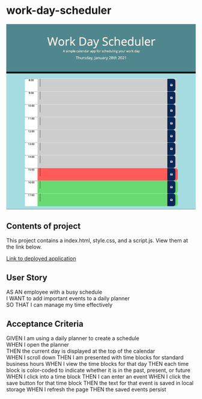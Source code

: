 # work-day-scheduler
![Example Screenshot](assets/rsz_work-day-scheduler-pic.png)

## Contents of project
This project contains a index.html, style.css, and a script.js. View them at the link below.

[Link to deployed application](https://justpeachy8688.github.io/work-day-scheduler/)

## User Story
AS AN employee with a busy schedule<br>
I WANT to add important events to a daily planner<br>
SO THAT I can manage my time effectively<br>


## Acceptance Criteria
GIVEN I am using a daily planner to create a schedule<br>
WHEN I open the planner<br>
THEN the current day is displayed at the top of the calendar<br>
WHEN I scroll down
THEN I am presented with time blocks for standard business hours
WHEN I view the time blocks for that day
THEN each time block is color-coded to indicate whether it is in the past, present, or future
WHEN I click into a time block
THEN I can enter an event
WHEN I click the save button for that time block
THEN the text for that event is saved in local storage
WHEN I refresh the page
THEN the saved events persist
